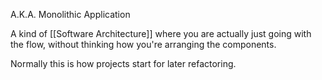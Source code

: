 A.K.A. Monolithic Application

A kind of [[Software Architecture]] where you are actually just going with the flow, without thinking how you're arranging the components.

Normally this is how projects start for later refactoring.